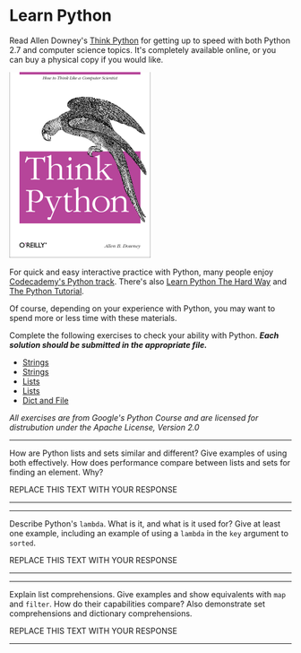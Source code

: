 # Learn Python

Read Allen Downey's [Think Python](http://www.greenteapress.com/thinkpython/) for getting up to speed with both Python 2.7 and computer science topics. It's completely available online, or you can buy a physical copy if you would like.

[![Think Python](img/think_python.png)](http://www.greenteapress.com/thinkpython/)

For quick and easy interactive practice with Python, many people enjoy [Codecademy's Python track](http://www.codecademy.com/en/tracks/python). There's also [Learn Python The Hard Way](http://learnpythonthehardway.org/book/) and [The Python Tutorial](https://docs.python.org/2/tutorial/).

Of course, depending on your experience with Python, you may want to spend more or less time with these materials.

Complete the following exercises to check your ability with Python. _**Each solution should be submitted in the appropriate file.**_

 * [Strings](python/exercise_01.py)
 * [Strings](python/exercise_01b.py)
 * [Lists](python/exercise_02.py)
 * [Lists](python/exercise_02b.py)
 * [Dict and File](python/exercise_03.py)

_All exercises are from Google's Python Course and are licensed for distrubution under the Apache License, Version 2.0_


---

How are Python lists and sets similar and different? Give examples of using both effectively. How does performance compare between lists and sets for finding an element. Why?

REPLACE THIS TEXT WITH YOUR RESPONSE

---


---

Describe Python's `lambda`. What is it, and what is it used for? Give at least one example, including an example of using a `lambda` in the `key` argument to `sorted`.

REPLACE THIS TEXT WITH YOUR RESPONSE

---


---

Explain list comprehensions. Give examples and show equivalents with `map` and `filter`. How do their capabilities compare? Also demonstrate set comprehensions and dictionary comprehensions.

REPLACE THIS TEXT WITH YOUR RESPONSE

---
